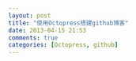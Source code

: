 ```yaml
---
layout: post
title: "使用Octopress搭建github博客"
date: 2013-04-15 21:53
comments: true
categories: [Octopress, github]
---
```






